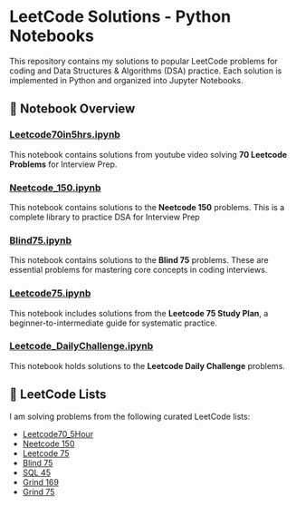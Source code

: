 # LeetCode Solutions - Python Notebooks

This repository contains my solutions to popular LeetCode problems for coding and Data Structures & Algorithms (DSA) practice. Each solution is implemented in Python and organized into Jupyter Notebooks.

## 📒 Notebook Overview

### [Leetcode70in5hrs.ipynb](./Leetcode70in5hrs.ipynb)
This notebook contains solutions from youtube video solving **70 Leetcode Problems** for Interview Prep.

### [Neetcode_150.ipynb](./Neetcode_150.ipynb)
This notebook contains solutions to the **Neetcode 150** problems. This is a complete library to practice DSA for Interview Prep

### [Blind75.ipynb](./Blind75.ipynb)
This notebook contains solutions to the **Blind 75** problems. These are essential problems for mastering core concepts in coding interviews.

### [Leetcode75.ipynb](./Leetcode75.ipynb)
This notebook includes solutions from the **Leetcode 75 Study Plan**, a beginner-to-intermediate guide for systematic practice.

### [Leetcode_DailyChallenge.ipynb](./Leetcode_DailyChallenge.ipynb)
This notebook holds solutions to the **Leetcode Daily Challenge** problems.

## 📝 LeetCode Lists

I am solving problems from the following curated LeetCode lists:

- [Leetcode70_5Hour](https://www.youtube.com/watch?v=lvO88XxNAzs)
- [Neetcode 150](https://neetcode.io/roadmap)
- [Leetcode 75](https://leetcode.com/studyplan/leetcode-75/)
- [Blind 75](https://leetcode.com/list/oizxjoit)
- [SQL 45](https://leetcode.com/list/o2qifkts)
- [Grind 169](https://leetcode.com/list/rabvlt31)
- [Grind 75](https://leetcode.com/list/rab78cw1)
